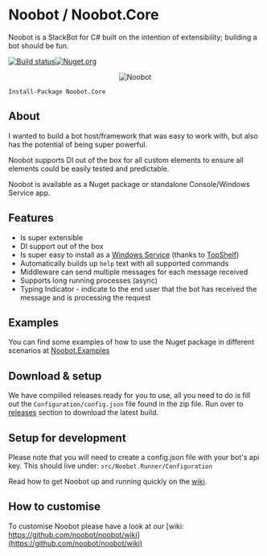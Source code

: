# Noobot / Noobot.Core
Noobot is a SlackBot for C# built on the intention of extensibility; building a bot should be fun.

[![Build status](https://ci.appveyor.com/api/projects/status/lvhpuswmafwv84kw?svg=true)](https://ci.appveyor.com/project/Workshop2/noobot)[![Nuget.org](https://img.shields.io/nuget/v/Noobot.Core.svg?style=flat)](https://www.nuget.org/packages/Noobot.Core)

<p align="center">
<img src="https://github.com/noobot/noobot/blob/master/img/noobot-small.png" alt="Noobot" />
</p>

```
Install-Package Noobot.Core
```

## About
I wanted to build a bot host/framework that was easy to work with, but also has the potential of being super powerful. 

Noobot supports DI out of the box for all custom elements to ensure all elements could be easily tested and predictable. 

Noobot is available as a Nuget package or standalone Console/Windows Service app.

## Features

 - Is super extensible
 - DI support out of the box
 - Is super easy to install as a [Windows Service](https://github.com/noobot/noobot/wiki/Install-as-Windows-Service) (thanks to [TopShelf](https://github.com/Topshelf/Topshelf))
 - Automatically builds up `help` text with all supported commands
 - Middleware can send multiple messages for each message received
 - Supports long running processes (async)
 - Typing Indicator - indicate to the end user that the bot has received the message and is processing the request

## Examples
You can find some examples of how to use the Nuget package in different scenarios at [Noobot.Examples](https://github.com/noobot/Noobot.Examples)

## Download & setup
We have compilled releases ready for you to use, all you need to do is fill out the `Configuration/config.json` file found in the zip file. Run over to [releases](https://github.com/noobot/noobot/releases) section to download the latest build.

## Setup for development
Please note that you will need to create a config.json file with your bot's api key. This should live under:
`src/Noobot.Runner/Configuration`

Read how to get Noobot up and running quickly on the [wiki](https://github.com/noobot/noobot/wiki/Getting-Started-With-Noobot#get-noobot-up-and-running-quickly).

## How to customise
To customise Noobot please have a look at our [wiki: https://github.com/noobot/noobot/wiki](https://github.com/noobot/noobot/wiki)

